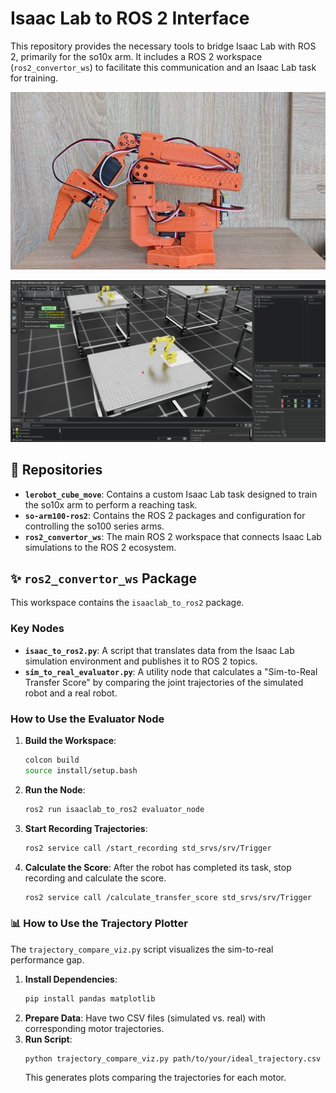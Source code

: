 # Isaac Lab to ROS 2 Interface

This repository provides the necessary tools to bridge Isaac Lab with ROS 2, primarily for the so10x arm. It includes a ROS 2 workspace (`ros2_convertor_ws`) to facilitate this communication and an Isaac Lab task for training.

![so100 Arm in Action](media/my_so100arm.jpg)

![Isaac Lab Simulated Environment](media/so100_training_closeup.png)

## 🤖 Repositories

  * **`lerobot_cube_move`**: Contains a custom Isaac Lab task designed to train the so10x arm to perform a reaching task.
  * **`so-arm100-ros2`**: Contains the ROS 2 packages and configuration for controlling the so100 series arms.
  * **`ros2_convertor_ws`**: The main ROS 2 workspace that connects Isaac Lab simulations to the ROS 2 ecosystem.

## ✨ `ros2_convertor_ws` Package

This workspace contains the `isaaclab_to_ros2` package.

### Key Nodes

  * **`isaac_to_ros2.py`**: A script that translates data from the Isaac Lab simulation environment and publishes it to ROS 2 topics.
  * **`sim_to_real_evaluator.py`**: A utility node that calculates a "Sim-to-Real Transfer Score" by comparing the joint trajectories of the simulated robot and a real robot.

### How to Use the Evaluator Node

1.  **Build the Workspace**:
    ```bash
    colcon build
    source install/setup.bash
    ```
2.  **Run the Node**:
    ```bash
    ros2 run isaaclab_to_ros2 evaluator_node
    ```
3.  **Start Recording Trajectories**:
    ```bash
    ros2 service call /start_recording std_srvs/srv/Trigger
    ```
4.  **Calculate the Score**: After the robot has completed its task, stop recording and calculate the score.
    ```bash
    ros2 service call /calculate_transfer_score std_srvs/srv/Trigger
    ```

### 📊 How to Use the Trajectory Plotter

The `trajectory_compare_viz.py` script visualizes the sim-to-real performance gap.

1.  **Install Dependencies**:
    ```bash
    pip install pandas matplotlib
    ```
2.  **Prepare Data**: Have two CSV files (simulated vs. real) with corresponding motor trajectories.
3.  **Run Script**:
    ```bash
    python trajectory_compare_viz.py path/to/your/ideal_trajectory.csv path/to/your/real_trajectory.csv
    ```
    This generates plots comparing the trajectories for each motor.